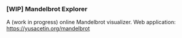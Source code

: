 ### [WIP] Mandelbrot Explorer

A (work in progress) online Mandelbrot visualizer. Web application: https://yusacetin.org/mandelbrot